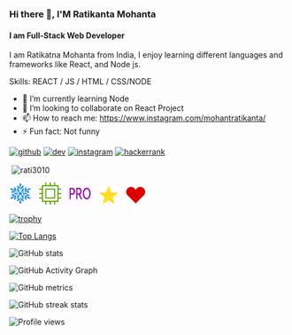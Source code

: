 ### Hi there 👋, I'M Ratikanta Mohanta
#### I am Full-Stack Web Developer
I am Ratikatna Mohanta from India, I enjoy learning different languages and frameworks like React, and Node js.  

Skills:  REACT / JS / HTML / CSS/NODE

- 🌱 I’m currently learning Node 
- 👯 I’m looking to collaborate on React Project 
- 📫 How to reach me: https://www.instagram.com/mohantratikanta/ 
- ⚡ Fun fact: Not funny 


[<img src='https://cdn.jsdelivr.net/npm/simple-icons@3.0.1/icons/github.svg' alt='github' height='40'>](https://github.com/Rati3010)  [<img src='https://cdn.jsdelivr.net/npm/simple-icons@3.0.1/icons/dev-dot-to.svg' alt='dev' height='40'>](https://dev.to/mratikanta1997)  [<img src='https://cdn.jsdelivr.net/npm/simple-icons@3.0.1/icons/instagram.svg' alt='instagram' height='40'>](https://www.instagram.com/https://www.instagram.com/mohantratikanta//)  [<img src='https://cdn.jsdelivr.net/npm/simple-icons@3.0.1/icons/hackerrank.svg' alt='hackerrank' height='40'>](https://www.hackerrank.com/RatikantaMohanta)  

<p className='status'>&nbsp;<img align="center" src="https://github-readme-stats.vercel.app/api?username=Rati3010&show_icons=true&locale=en" alt="rati3010" /></p>
<a href='https://archiveprogram.github.com/'><img src='https://raw.githubusercontent.com/acervenky/animated-github-badges/master/assets/acbadge.gif' width='40' height='40'></a> <a href='https://docs.github.com/en/developers'><img src='https://raw.githubusercontent.com/acervenky/animated-github-badges/master/assets/devbadge.gif' width='40' height='40'></a> <a href='https://github.com/pricing'><img src='https://raw.githubusercontent.com/acervenky/animated-github-badges/master/assets/pro.gif' width='40' height='40'></a> <a href='https://stars.github.com/'><img src='https://raw.githubusercontent.com/acervenky/animated-github-badges/master/assets/starbadge.gif' width='35' height='35'></a> <a href='https://docs.github.com/en/github/supporting-the-open-source-community-with-github-sponsors'><img src='https://raw.githubusercontent.com/acervenky/animated-github-badges/master/assets/sponsorbadge.gif' width='35' height='35'></a> 

[![trophy](https://github-profile-trophy.vercel.app/?username=Rati3010)](https://github.com/ryo-ma/github-profile-trophy)

[![Top Langs](https://github-readme-stats.vercel.app/api/top-langs/?username=Rati3010)](https://github.com/anuraghazra/github-readme-stats)

![GitHub stats](https://github-readme-stats.vercel.app/api?username=Rati3010&show_icons=true&count_private=true)  

![GitHub Activity Graph](https://activity-graph.herokuapp.com/graph?username=Rati3010)  

![GitHub metrics](https://metrics.lecoq.io/Rati3010)  

![GitHub streak stats](https://github-readme-streak-stats.herokuapp.com/?user=Rati3010)  

![Profile views](https://gpvc.arturio.dev/Rati3010)  

